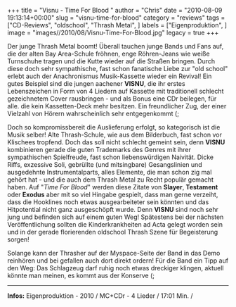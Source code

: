 +++
title = "Visnu - Time For Blood "
author = "Chris"
date = "2010-08-09 19:13:14+00:00"
slug = "visnu-time-for-blood"
category = "reviews"
tags = ["CD-Reviews", "oldschool", "Thrash Metal", ]
labels = ["Eigenproduktion", ]
image = "images//2010/08/Visnu-Time-For-Blood.jpg"
legacy = true
+++

Der junge Thrash Metal boomt! Überall tauchen junge Bands und Fans auf, die der alten Bay Area-Schule fröhnen, enge Röhren-Jeans wie weiße Turnschuhe tragen und die Kutte wieder auf die Straßen bringen. Durch diese doch sehr sympathische, fast schon fanatische Liebe zur "old school" erlebt auch der Anachronismus Musik-Kassette wieder ein Revival!
Ein gutes Beispiel sind die jungen aachener **VISNU**, die ihr erstes Lebenszeichen in Form von 4 Liedern auf Kassette mit traditionell schlecht gezeichnetem Cover rausbringen - und als Bonus eine CDr beilegen, für alle. die kein Kassetten-Deck mehr besitzen. Ein freundlicher Zug, der einer Vielzahl von Hörern wahrscheinlich sehr entgegenkommt (;

Doch so kompromissbereit die Auslieferung erfolgt, so kategorisch ist die Musik selber! Alte Thrash-Schule, wie aus dem Bilderbuch, fast schon vor Klischees tropfend. Doch das soll nicht schlecht gemeint sein, denn **VISNU** kombinieren gerade die guten Trademarks des Genres mit ihrer sympathischen Spielfreude, fast schon liebenswürdigen Naivität. Dicke Riffs, exzessive Soli, gebrüllte (und mitsingbare) Gesangslinien und ausgedehnte Instrumentalparts, alles Elemente, die man schon zig mal gehört hat - und die auch dem Thrash Metal zu Recht populär gemacht haben. Auf "_Time For Blood_" werden diese Zitate von **Slayer**, **Testament** oder **Exodus** aber mit so viel Hingabe gespielt, dass man gerne verzeiht, dass die Hooklines noch etwas ausgearbeiteter sein könnten und das Hitpotential nicht ganz ausgeschöpft wurde. Denn **VISNU** sind noch sehr jung und befinden sich auf einem guten Weg! Spätestens bei der nächsten Veröffentlichung sollten die Kinderkrankheiten ad Acta gelegt worden sein und in der gerade florierenden oldschool Thrash Szene für Begeisterung sorgen!

Solange kann der Thrasher auf der Myspace-Seite der Band in das Demo reinhören und bei gefallen auch dort direkt ordern! Für die Band ein Tipp auf den Weg: Das Schlagzeug darf ruhig noch etwas dreckiger klingen, aktuell könnte man meinen, es kommt aus der Konserve (;





---
**Infos:**
Eigenproduktion - 2010 / 
MC+CDr - 4 Lieder / 17:01 Min. / 
